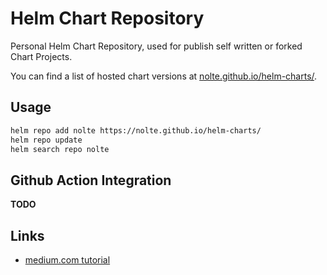 # Helm Chart Repository

Personal Helm Chart Repository, used for publish self written or forked Chart Projects.

You can find a list of hosted chart versions at [nolte.github.io/helm-charts/](https://nolte.github.io/helm-charts/).

## Usage

```bash
helm repo add nolte https://nolte.github.io/helm-charts/
helm repo update
helm search repo nolte
```

## Github Action Integration

**TODO**


## Links

* [medium.com tutorial](https://medium.com/@mattiaperi/create-a-public-helm-chart-repository-with-github-pages-49b180dbb417)
